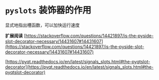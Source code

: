 # `pyslots` 装饰器的作用

显式地指出槽函数，可以加快运行速度

**扩展阅读**
[https://stackoverflow.com/questions/14421897/is-the-pyside-slot-decorator-necessary/14431607#14431607](https://stackoverflow.com/questions/14421897/is-the-pyside-slot-decorator-necessary/14431607#14431607)

[https://pyqt.readthedocs.io/en/latest/signals_slots.html#the-pyqtslot-decorator](https://pyqt.readthedocs.io/en/latest/signals_slots.html#the-pyqtslot-decorator)